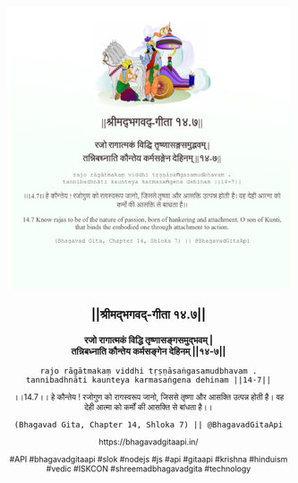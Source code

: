<img src="../../asset/BG_14_7.png"/>
<center><h2>||श्रीमद्‍भगवद्‍-गीता १४.७||</h2>
<h3>रजो रागात्मकं विद्धि तृष्णासङ्गसमुद्भवम् |<br/>तन्निबध्नाति कौन्तेय कर्मसङ्गेन देहिनम् ||१४-७||</h3>
<pre>rajo rāgātmakaṃ viddhi tṛṣṇāsaṅgasamudbhavam .<br/>tannibadhnāti kaunteya karmasaṅgena dehinam ||14-7||</pre>
<p>।।14.7।। हे कौन्तेय ! रजोगुण को रागस्वरूप जानो, जिससे तृष्णा और आसक्ति उत्पन्न होती है। वह देही आत्मा को कर्मों की आसक्ति से बांधता है।।</p>
<pre>(Bhagavad Gita, Chapter 14, Shloka 7) || @BhagavadGitaApi</pre><p>https://bhagavadgitaapi.in/</p><p>#API #bhagavadgitaapi #slok #nodejs #js #api #gitaapi #krishna #hinduism #vedic #ISKCON #shreemadbhagavadgita #technology</p></center>